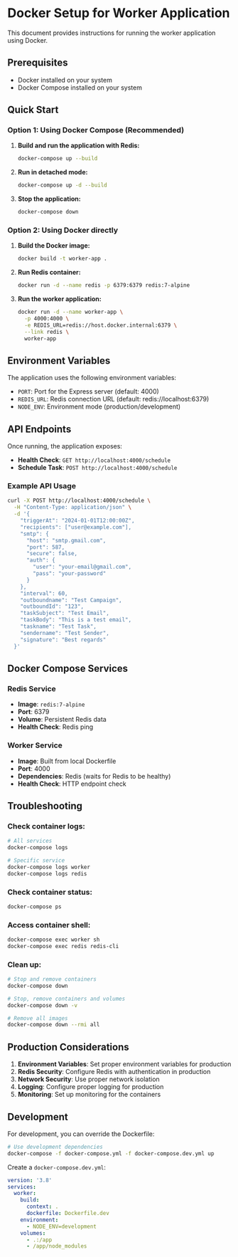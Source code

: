 # Docker Setup for Worker Application

This document provides instructions for running the worker application using Docker.

## Prerequisites

- Docker installed on your system
- Docker Compose installed on your system

## Quick Start

### Option 1: Using Docker Compose (Recommended)

1. **Build and run the application with Redis:**
   ```bash
   docker-compose up --build
   ```

2. **Run in detached mode:**
   ```bash
   docker-compose up -d --build
   ```

3. **Stop the application:**
   ```bash
   docker-compose down
   ```

### Option 2: Using Docker directly

1. **Build the Docker image:**
   ```bash
   docker build -t worker-app .
   ```

2. **Run Redis container:**
   ```bash
   docker run -d --name redis -p 6379:6379 redis:7-alpine
   ```

3. **Run the worker application:**
   ```bash
   docker run -d --name worker-app \
     -p 4000:4000 \
     -e REDIS_URL=redis://host.docker.internal:6379 \
     --link redis \
     worker-app
   ```

## Environment Variables

The application uses the following environment variables:

- `PORT`: Port for the Express server (default: 4000)
- `REDIS_URL`: Redis connection URL (default: redis://localhost:6379)
- `NODE_ENV`: Environment mode (production/development)

## API Endpoints

Once running, the application exposes:

- **Health Check**: `GET http://localhost:4000/schedule`
- **Schedule Task**: `POST http://localhost:4000/schedule`

### Example API Usage

```bash
curl -X POST http://localhost:4000/schedule \
  -H "Content-Type: application/json" \
  -d '{
    "triggerAt": "2024-01-01T12:00:00Z",
    "recipients": ["user@example.com"],
    "smtp": {
      "host": "smtp.gmail.com",
      "port": 587,
      "secure": false,
      "auth": {
        "user": "your-email@gmail.com",
        "pass": "your-password"
      }
    },
    "interval": 60,
    "outboundname": "Test Campaign",
    "outboundId": "123",
    "taskSubject": "Test Email",
    "taskBody": "This is a test email",
    "taskname": "Test Task",
    "sendername": "Test Sender",
    "signature": "Best regards"
  }'
```

## Docker Compose Services

### Redis Service
- **Image**: `redis:7-alpine`
- **Port**: 6379
- **Volume**: Persistent Redis data
- **Health Check**: Redis ping

### Worker Service
- **Image**: Built from local Dockerfile
- **Port**: 4000
- **Dependencies**: Redis (waits for Redis to be healthy)
- **Health Check**: HTTP endpoint check

## Troubleshooting

### Check container logs:
```bash
# All services
docker-compose logs

# Specific service
docker-compose logs worker
docker-compose logs redis
```

### Check container status:
```bash
docker-compose ps
```

### Access container shell:
```bash
docker-compose exec worker sh
docker-compose exec redis redis-cli
```

### Clean up:
```bash
# Stop and remove containers
docker-compose down

# Stop, remove containers and volumes
docker-compose down -v

# Remove all images
docker-compose down --rmi all
```

## Production Considerations

1. **Environment Variables**: Set proper environment variables for production
2. **Redis Security**: Configure Redis with authentication in production
3. **Network Security**: Use proper network isolation
4. **Logging**: Configure proper logging for production
5. **Monitoring**: Set up monitoring for the containers

## Development

For development, you can override the Dockerfile:

```bash
# Use development dependencies
docker-compose -f docker-compose.yml -f docker-compose.dev.yml up
```

Create a `docker-compose.dev.yml`:
```yaml
version: '3.8'
services:
  worker:
    build:
      context: .
      dockerfile: Dockerfile.dev
    environment:
      - NODE_ENV=development
    volumes:
      - .:/app
      - /app/node_modules
``` 